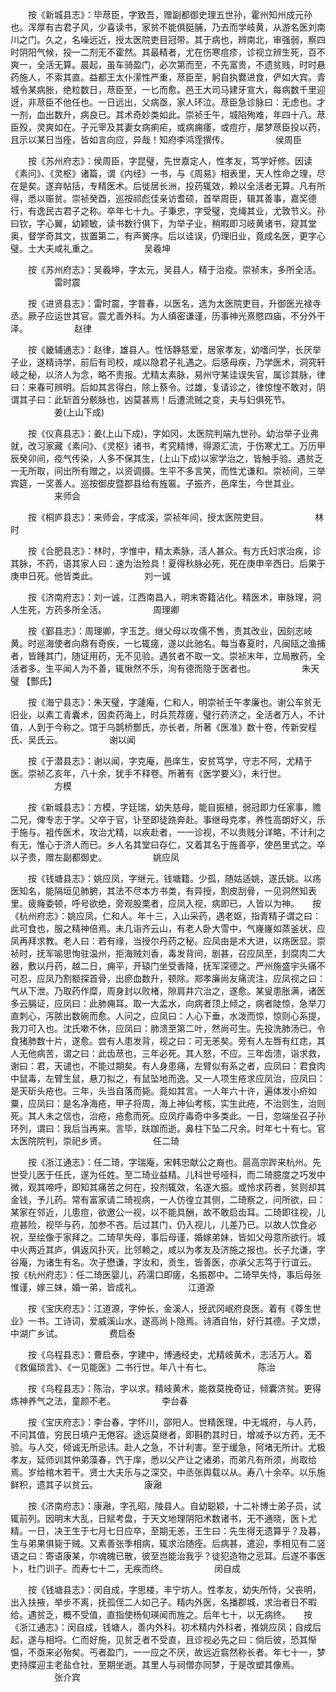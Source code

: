 <!-- { "loadSidebar": true } -->
　　按《新城县志》：毕荩臣，字致吾，赠副都御史理五世孙，霍州知州成元孙也。浑厚有古君子风，少喜读书，家贫不能俱脡脯，乃去而学岐黄，从游名医刘南川之门。久之，名噪远近，授太医院吏目冠带。其于病也，辨南北，审强弱，察四时阴阳气候，投一二剂无不霍然。其最精者，尤在伤寒痘疹，诊视立辨生死，百不爽一，全活无算。晨起，虽车骑盈门，必次第而至，不先富贵，不遗贫贱，时时悬药施人，不索其直。益都王太仆潆性严重，荩臣至，躬自执爨进食，俨如大宾。青城令某病胀，绝粒数日，荩臣至，一匕而愈。邑王大司马建牙宣大，每病数千里迎迓，非荩臣不他任也。一日远出，父病亟，家人环泣。荩臣急诊脉曰：无虑也。才一剂，血出数升，病良已。其术奇妙类如此。崇祯壬午，城陷殉难，年四十八。荩臣殁，灵爽如在。子元宰及其妻女病痢疟，或病痈痿，或痘疔，屡梦荩臣投以药，且示以某日当痊，皆如言向应，异哉！知府李鸿霔撰传。
　　　　　侯周臣

　　按《苏州府志》：侯周臣，字昆璧，先世嘉定人，性孝友，笃学好修。因读《素问》、《灵枢》诸篇，谓《内经》一书，与《周易》相表里，天人性命之理，尽在是矣。遂弃帖括，专精医术。后徙居长洲，投药辄效，赖以全活者无算。凡有所得，悉以赈贫。崇祯癸酉，巡按祁彪佳亲访耆硕，首举周臣，辑其善事，嘉奖德行，有逸民古君子之称。卒年七十九。子秉忠，字受璧，克绳其业，尤敦节义。孙曰钦，字心翼，幼颖敏，读书数行俱下，为举子业，稍暇即习岐黄诸书，窥其堂奥，督学奇其文，拔置第二，有声黉序。后以诖误，仍理旧业，竟成名医，更字心璧。士大夫咸礼重之。
　　　　　吴羲坤

　　按《苏州府志》：吴羲坤，字太元，吴县人，精于治疫。崇祯末，多所全活。
　　　　　雷时震

　　按《进贤县志》：雷时震，字普春，以医名，选为太医院吏目，升御医光禄寺丞。厥子应运世其官。震尤善外科。为人缜密谦谨，历事神光熹愍四庙，不分外干泽。
　　　　　赵律

　　按《畿辅通志》：赵律，雄县人。性恬静慈爱，居家孝友，幼嗜问学，长厌举子业，遂精诗学，前后有司校，咸以隐君子礼遇之。后感母疾，乃学医术，洞究轩岐之秘，以济人为念，略不责报。尤精太素脉，易州守某诖误失官，属诊其脉，律曰：来春可辨明。后如其言得白，除上蔡令。过雄，复请诊之，律惊惶不敢对，阴谓其子曰：此斩首分骸脉也，凶莫甚焉！后遭流贼之变，夫与妇俱死节。
　　　　　姜(上山下成)

　　按《仪真县志》：姜(上山下成)，字如冈，太医院判端九世孙。幼治举子业弗就，改习家藏《素问》、《灵枢》诸书，考究精博，得源汇流，于伤寒尤工。万历甲辰癸卯间，疫气传染，人多不保其生，(上山下成)以家学治之，皆触手验。遇贫乏一无所取，间出所有赠之，以资调摄。生平不多言笑，而性尤谦和。崇祯间，三举宾筵，一奖善人。巡按御皮暨郡县给有旌匾。子振齐，邑庠生，今世其业。
　　　　　来师会

　　按《桐庐县志》：来师会，字成溪，崇祯年间，授太医院吏目。
　　　　　林时

　　按《合肥县志》：林时，字惟中，精太素脉，活人甚众。有方氏妇求治疾，诊其脉，不药，语其家人曰：速为治殓具！夏得秋脉必死，死在庚申辛西日。后果于庚申日死。他皆类此。
　　　　　刘一诚

　　按《济南府志》：刘一诚，江西南昌人，明末寄籍沾化。精医术，审脉理，洞人生死，方药多所全活。
　　　　　周理卿

　　按《鄞县志》：周理卿，字玉芝。继父母以攻儒不售，责其改业，因刻志岐黄。时巡海使者向鼎有奇疾，一匕辄瘥，遂以此驰名。每当春夏时，凡闽瓯之渔捕者，皆踵其门，随证用药，无不见验。遇贫者不取一文。崇祯末年，立局散药，全活者多。生平闻人为不善，辄愀然不乐，洵有德而隐于医者也。
　　　　　朱天璧 【酆氏】

　　按《海宁县志》：朱天璧，字蘧庵，仁和人，明崇祯壬午孝廉也。谢公车贫无旧业，以素工青囊术，因卖药海上，时兵荒荐瘥，璧行药济之，全活者万人，不计值，人到于今称之。馆于乌鹊桥酆氏，亦长者，所著《医准》数十卷，传新安程氏、吴氏云。
　　　　　谢以闻

　　按《于潜县志》：谢以闻，字克庵，邑庠生，安贫笃学，守志不阿，尤精于医。崇祯乙亥年，八十余，犹手不释卷。所著有《医学要义》，未行世。
　　　　　方模

　　按《新城县志》：方模，字廷瑞，幼失慈母，能自振植，弱冠即力任家事，赡二兄，俾专志于学。父卒于官，讣至即徒跣奔赴。事继母克孝，养性高朗好义，乐于施与。袓传医术，攻治尤精，以疾赴者，一一诊视，不以贵贱分详略，不计利之有无，惟心于济人而已。乡人名其堂曰存仁，又着其名于旌善亭，使邑里式之。卒以子贵，赠左副都御史。
　　　　　姚应凤

　　按《钱塘县志》：姚应凤，字继元，钱塘籍。少孤，随姑适姚，遂氏姚。以疡医知名，能隔垣见肺腑，其法不尽本方书类，有异授，割皮刮骨，一见洞然知表里。疲癃委顿，呼号欲绝，旁观股栗者，应凤入视，病即已，人皆以为神。　　按《杭州府志》：姚应凤，仁和人。年十三，入山采药，遇老妪，指青精子谓之曰：此可食也，服之精神倍焉。未几诣齐云山，有老人卧大雪中，气嶐嶐如蒸釜状，应凤再拜求教。老人曰：若有缘，当授尔丹药之秘。应凤由是术大进，以疡医显。崇祯时，抚军喻思恂驻温州，拒海贼刘香，毒发背间，剧甚，召应凤至，刲腐肉二大器，敷以丹药，越二日，痈平，开辕门坐受香降，抚军深德之。严州施盛宇头痛不可忍，应凤乃割额探首骨，出瘀血数升，顿除。郑孝廉尚友痛流注，应凤视之曰：气从下泄。乃取药作糜，周身封以败楮，隙肩井穴治之，遂愈。某叟患胀满，诸医多云膈证，应凤曰：此肺痈耳。取一大盂水，向病者顶上倾之，病者陡惊，急举刀直刺心，泻脓出数碗而愈。人问之，应凤曰：人心下垂，水泼而惊，惊则心系提，我刀可入也。沈氏嗽不休，应凤曰：肺溃至第二叶，然尚可生。先投洗肺汤已，令食猪肺数十片，遂愈。尝有人患发背，视之曰：可无恙矣。旁有人左唇有红痣，其人无他病苦，谓之曰：此齿荩也，三年必死。其人怒，不应。三年齿溃，诣求救，谢曰：君，天谴也，不能过期矣。有人身患痛，左臂似有系之者，应凤曰：君食肉中鼠毒，左臂生鼠，悬刀拟之，有鼠坠地而逸。又一人项生疮求应凤治，应凤曰：是天斫头疮也。三年，头当自落而毙。竟如其言。一人年六十许，遍体发小疥如粟，应凤曰：是名净海疮，甲子将周，海上神仙考核，实生此疮，不治则生，治则死。其人未之信也，治疮，疮愈而死。应凤疗毒奇中多类此。一日，忽端坐召子孙环列，谓曰：我后当再来。言毕，趺跏而逝。鼻柱下坠二尺余。时年七十有七。官太医院院判，崇祀乡贤。
　　　　　任二琦

　　按《浙江通志》：任二琦，字瑞庵，宋韩忠献公之裔也。扈高宗跸来杭州。先世受儿医于任氏，遂为任姓。至二琦业益精。儿科世号哑科，而二琦臆度之巧发中微，观其啼呼，即知其痛苦之何在，投剂辄效，名遂大振。或怜求药者，贫则却其金钱，予儿药。常有富家请二琦视病，一人仿徨立其侧，二琦察之，问所欲，曰：某家在邻近，儿患痘，欲邀公一视，以不能具酬，故不敢启齿耳。二琦即往视，儿痘甚险，视毕与药，加参不吝。后过其门，仍入视儿，儿差乃已。以故人饮食必祝，至绘像于家拜之。二琦早失母，事后母谨，婚嫁弟妹，皆如父母意所欲行。城中火两近其庐，俱返风扑灭，比邻赖之，咸以为孝友及济施之报也。长子允谦，字谷庵，为诸生有名。次子懋谦，字汝和，贡生，皆善医，亦承父志笃于行谊云。　　按《杭州府志》：任二琦医婴儿，药濡口即瘥，名振郡中。二琦早失恃，事后母张惟谨，嫁三妹，婚一弟，皆成礼。
　　　　　江道源

　　按《宝庆府志》：江道源，字仲长，金溪人，授武冈岷府良医。着有《尊生世业》一书。工诗词，爱威溪山水，遂高尚卜隐焉。诗酒自怡，好行其德。子文燝，中湖广乡试。
　　　　　费启泰

　　按《乌程县志》：曹启泰，字建中，博通经史，尤精岐黄术，志活万人。着《救偏琐言》、《一见能医》二书行世。年八十有七。
　　　　　陈治

　　按《乌程县志》：陈治，字以求。精岐黄术，能救莫挽奇证，倾囊济贫。更得炼神养气之法，童颜不老。
　　　　　李台春

　　按《宝庆府志》：李台春，字怀川，邵阳人。世精医理，中无城府，与人药，不问其值，穷民日填户无倦容。途远莫继者，即斟酌其时日，增减予以方药，无不验。与人交，倾诚无所忌讳。赴人之急，不计利害。至于缓急，阿堵无所计。尤极孝友，延师训其仲弟藻春，饩于庠，悉以父产让之诸弟，而弟凡有所须，尚取给焉。岁给棺木若干。贤士大夫乐与之深交，中丞张舆载以从。寿八十余卒。以乐施鲜积，遗其子以贫云。
　　　　　康瀜

　　按《济南府志》：康瀜，字孔昭，陵县人。自幼聪颖，十二补博士弟子员，试辄前列。因明末大乱，日赋考盘，于天文地理阴阳术数诸书，无不通晓，医卜尤精。一日，决王生于七月七日应卒，至期无恙，王生曰：先生得无遗算乎？及暮，生与弟果俱毙于贼。又素善张季相病，辄求治随痊。后病甚，遣迎，季相见有二竖语之曰：寄语康某，尔魂魄已散，彼至岂能治我乎？徒犯造物之忌耳。后遂不事医卜，杜门训子。而寿七十二，无疾而终。
　　　　　闵自成

　　按《钱塘县志》：闵自成，字思楼，丰宁坊人。性孝友，幼失所恃，父丧明，出入扶掖，举步不离，抚孤侄二人如己子。精内外医，名播郡城，求治者日不暇给。遇贫乏，概不受值，直指使杨旬瑛闻而旌之。后年七十，以无病终。　　按《浙江通志》：闵自成，钱塘人，善内外科。初术精内外科者，推姚应凤；自成后起，遂与相埒。仁而好施，见贫乏者不受直，且诊视必先之曰：倘后彼，恐其惭愠，不亟来必殆矣。丐者盈门，一一应之不厌，故远近翕然称长者。年七十一，梦吏持牒迎主老盐仓社，至期坐逝。其里人与祠僧亦同梦，于是改塑其像焉。
　　　　　张介宾

